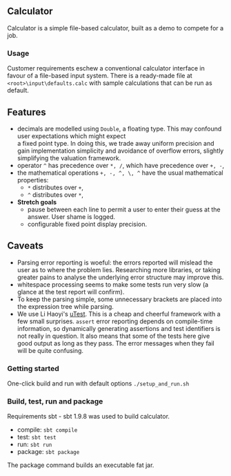 ## Calculator
Calculator is a simple file-based calculator, built as a demo to compete for a job.

### Usage
Customer requirements eschew a conventional calculator interface in favour of a file-based input system.  There is a
ready-made file at `<root>\input\defaults.calc` with sample calculations that can be run as default.

## Features
 - decimals are modelled using `Double`, a floating type.  This may confound user expectations which might expect  
   a fixed point type.  In doing this, we trade away uniform precision and gain implementation simplicity and 
   avoidance of overflow errors, slightly simplifying the valuation framework. 
 - operator `^` has precedence over `*, /`, which have precedence over `+, -`,
 - the mathematical operations `+, -, ^, \, ^` have the usual mathematical properties:
   - `*` distributes over `+`,
   - `^` distributes over `*`,
 - **Stretch goals** 
   - pause between each line to permit a user to enter their guess at the answer.  User shame is logged.
   - configurable fixed point display precision.

## Caveats
 - Parsing error reporting is woeful: the errors reported will mislead the user as to where the problem lies.
   Researching more libraries, or taking greater pains to analyse the underlying error structure may improve this.
 - whitespace processing seems to make some tests run very slow (a glance at the test report will confirm).
 - To keep the parsing simple, some unnecessary brackets are placed into the expression tree while parsing.
 - We use Li Haoyi's [uTest](https://github.com/com-lihaoyi/utest).  This is a cheap and cheerful framework with a few 
   small surprises.  `assert` error reporting depends on compile-time information, so dynamically generating assertions 
   and test identifiers is not really in question.  It also means that some of the tests here give good output as long 
   as they pass.  The error messages when they fail will be quite confusing.

### Getting started
One-click build and run with default options `./setup_and_run.sh`

### Build, test, run and package
Requirements sbt - sbt 1.9.8 was used to build calculator.

 - compile: `sbt compile`
 - test: `sbt test`
 - run: `sbt run`
 - package: `sbt package`

The package command builds an executable fat jar.

